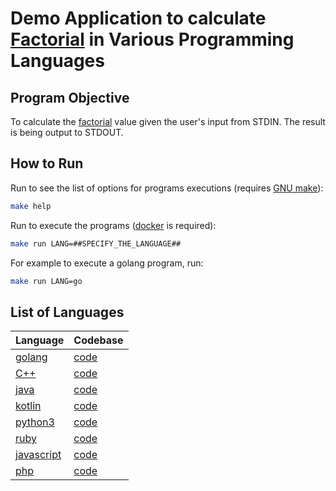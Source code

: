 # Demo Application to calculate [Factorial](https://en.wikipedia.org/wiki/Factorial) in Various Programming Languages

## Program Objective

To calculate the [factorial](https://en.wikipedia.org/wiki/Factorial) value given the user's input from STDIN. The result is being output to STDOUT.

## How to Run

Run to see the list of options for programs executions (requires [GNU make](https://www.gnu.org/software/make/)):

```bash
make help
```

Run to execute the programs ([docker](https://www.docker.com/) is required):

```bash
make run LANG=##SPECIFY_THE_LANGUAGE##
```

For example to execute a golang program, run:

```bash
make run LANG=go
```

## List of Languages

|Language|Codebase|
|-|-|
|[golang](https://golang.org/)|[code](./go/main.go)|
|[C++](https://www.cplusplus.com/)|[code](./cpp/main.cpp)|
|[java](https://www.java.com/)|[code](./java/main.java)|
|[kotlin](https://kotlinlang.org/)|[code](./kotlin/main.kt)|
|[python3](https://www.python.org/)|[code](./py/main.py)|
|[ruby](https://www.ruby-lang.org/en/)|[code](./ruby/main.rb)|
|[javascript](https://www.javascript.com/)|[code](./js/main.js)|
|[php](https://www.php.net/)|[code](./php/main.php)|
